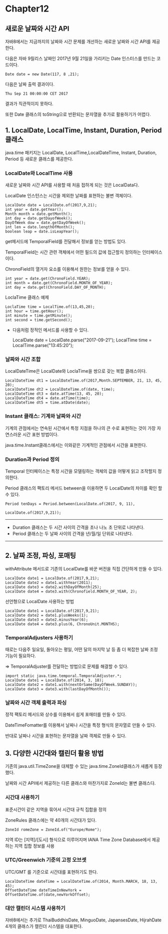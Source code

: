 # Chapter12

## 새로운 날짜와 시간 API

자바8에서는 지금까지의 날짜와 시간 문제를 개선하는 새로운 날짜와 시간 API를 제공한다.

다음은 자바 9릴리스 날짜인 2017년 9월 21일을 가리키는 Date 인스터스를 만드는 코드이다. 

    Date date = new Date(117, 8 ,21);

다음은 날짜 출력 결과이다.

    Thu Sep 21 00:00:00 CET 2017

결과가 직관적이지 못하다.

또한 Date 클래스의 toString으로 반환되는 문자열을 추가로 활용하기가 어렵다.

## 1. LocalDate, LocalTime, Instant, Duration, Period 클래스

java.time 패키지는 LocalDate, LocalTime,LocalDateTime, Instant, Duration, Period 등 새로운 클래스를 제공한다.

### LocalDate와 LocalTime 사용

새로운 날짜와 시간 API를 사용할 때 처음 접하게 되는 것은 LocalData다.

LocalDate 인스턴스는 시간을 제외한 날짜를 표현하는 불변 객체이다.

    LocalDate date = LocalDate.of(2017,9,21);
    int year = date.getYear();
    Month month = date.getMonth();
    int day = date.getDayofWeek();
    DayOfWeek dow = date.getDayOfWeek();
    int len = date.lengthOfMonth();
    boolean leap = date.isLeapYear();

get메서드에 TemporalField를 전달해서 정보를 얻는 방법도 있다.

TemporalField는 시간 관련 객체에서 어떤 필드의 값에 접근할지 정의하는 인터페이스이다.

ChronoField의 열거자 요소를 이용해서 원한는 정보를 얻을 수 있다.

    int year = date.get(ChronoField.YEAR);
    int month = date.get(ChronoField.MONTH_OF_YEAR);
    int day = date.get(ChronoField.DAY_OF_MONTH);

LoclaTime 클래스 예제

    LoclaTime time = LocalTime.of(13,45,20);
    int hour = time.getHour();
    int minute = time.getMinute();
    int second = time.getSecond();

- 다음처럼 정적인 메서드를 사용할 수 있다.

    LocalDate date = LocalDate.parse("2017-09-21");
    LocalTime time = LocalTime.parse("13:45:20");

### 날짜와 시간 조합

LocalDateTime은  LocalDate와 LoclaTime을 쌍으로 갖는 복합 클래스이다.

    LocalDateTime dt1 = LocalDateTime.of(2017,Month.SEPTEMBER, 21, 13, 45, 20);
    LocalDateTime dt2 = LocalDateTime.of(date, time);
    LocalDateTime dt3 = date.atTime(13, 45, 20);
    LocalDateTime dt4 = date.atTime(time);
    LocalDateTime dt5 = time.atDate(date);

### Instant 클래스: 기계와 날짜와 시간

기계의 관점에서는 연속된 시간에서 특정 지점을 하나의 큰 수로 표현하는 것이 가장 자연스러운 시간 표현 방법이다.

java.time.Instant클래스에서는 이와같은 기계적인 관점에서 시간을 표현한다.

### Duration과 Period 정의

Temporal 인터페이스는 특정 시간을 모델링하는 객체의 값을 어떻게 읽고 조작할지 정의한다.

Period 클래스의 팩토리 메서드 between을 이용하면 두 LocalDate의 차이를 확인 할 수 있다.

    Period tenDays = Period.between(LocalDate.of(2017, 9, 11),
    															LocalDate.of(2017,9,21));

---

- Duration 클래스는 두 시간 사이의 간격을 초나 나노 초 단위로 나타낸다.
- Period 클래스는 두 날짜 사이의 간격을 년/월/일 단위로 나타낸다.

---

## 2. 날짜 조정, 파싱, 포매팅

withAttribute 메서드로 기존의 LocalDate를 바꾼 버전을 직접 간단하게 만들 수 있다.

    LocalDate date1 = LocalDate.of(2017,9,21);
    LocalDate date2 = date1.withYear(2011);
    LocalDate date3 = date2.withDayOfMonth(25);
    LocalDate date4 = date3.with(Chronofield.MONTH_OF_YEAR, 2);

선언형으로 LocalDate 사용하는 방법

    LocalDate date1 = LocalDate.of(2017,9,21);
    LocalDate date2 = date1.plusWeeks(1);
    LocalDate date3 = date2.minusYear(6);
    LocalDate date4 = date3.plus(6, ChronoUnit.MONTHS);

### TemporalAdjusters 사용하기

때로는 다음주 일요일, 돌아오는 평일, 어떤 달의 마지막 날 등 좀 더 복잡한 날짜 조정 기능이 필요하다.

⇒ TemporalAdjuster를 전달하는 방법으로 문제를 해결할 수 있다.

    import static java.time.temporal.TemporalAdjuster.*;
    LocalDate date1 = LocalDate.of(2014, 3, 18);
    LocalDate date2 = date1.with(nextOrSame(DayOfWeek.SUNDAY));
    LocalDate date3 = date3.with(lastDayOfMonth());

### 날짜와 시간 객체 출력과 파싱

정적 팩토리 메서드와 상수를 이용해서 쉽게 포매터를 만들 수 있다.

DateTimeFomatter를 이용해서 날짜나 시간을 특정 형식의 문자열로 만들 수 있다.

반대로 날짜나 시간을 표현하는 문자열을 날짜 객체로 만들 수 있다.

## 3. 다양한 시간대와 캘린더 활용 방법

기존의 java.util.TimeZone을 대체할 수 있는 java.time.ZoneId클래스가 새롭게 등장 했다.

날짜와 시간 API에서 제공하는 다른 클래스와 마찬가지로 ZoneId는 불변 클래스다.

### 시간대 사용하기

표준시간이 같은 지역을 묶어서 시간대 규칙 집합을 정의

ZoneRules 클래스에는 약 40개의 시간대가 있다.

    ZoneId romeZone = ZoneId.of("Europe/Rome");

지역 ID는 [지역]/[도시] 형식으로 이루어지며 IANA Time Zone Database에서 제공하는 지역 집합 정보를 사용

 

### UTC/Greenwich 기준의 고정 오브셋

UTC/GMT 를 기준으로 시간대를 표현하기도 한다.

    LocalDateTime dateTime = LocalDateTime.of(2014, Month.MARCH, 18, 13, 45);
    DffsetDateTime dateTimeInNewYork = OffsetDateTime.of(date,newYorkOffset);

### 대안 캘린더 시스템 사용하기

자바8에서는 추가로 ThaiBuddhisDate, MinguoDate, JapansesDate, HijrahDate 4개의 클래스가 캘린더 시스템을 대표한다.